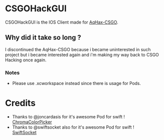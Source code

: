 # CSGOHackGUI

CSGOHackGUI is the IOS Client made for [AqHax-CSGO](https://github.com/krxdev-kaan/AqHax-CSGO/).

## Why did it take so long ?

I discontinued the AqHax-CSGO because i became uninterested in such project but i became interested again and i'm making my way back to CSGO Hacking once again.

### Notes

- Please use .xcworkspace instead since there is usage for Pods.

# Credits

- Thanks to @joncardasis for it's awesome Pod for swift ! [ChromaColorPicker](https://github.com/joncardasis/ChromaColorPicker/)
- Thanks to @swiftsocket also for it's awesome Pod for swift ! [SwiftSocket](https://github.com/swiftsocket/SwiftSocket)
